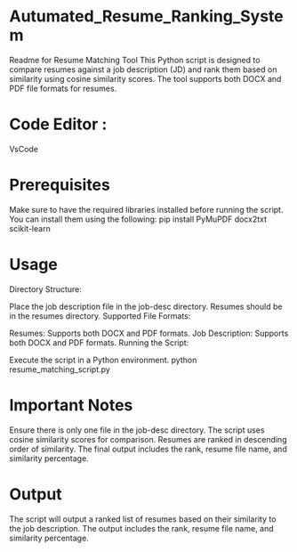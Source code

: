 # Autumated_Resume_Ranking_System

Readme for Resume Matching Tool
This Python script is designed to compare resumes against a job description (JD) and rank them based on similarity using cosine similarity scores. The tool supports both DOCX and PDF file formats for resumes.

# Code Editor : 
VsCode

# Prerequisites
Make sure to have the required libraries installed before running the script. You can install them using the following:
pip install PyMuPDF docx2txt scikit-learn

# Usage
Directory Structure:

Place the job description file in the job-desc directory.
Resumes should be in the resumes directory.
Supported File Formats:

Resumes: Supports both DOCX and PDF formats.
Job Description: Supports both DOCX and PDF formats.
Running the Script:

Execute the script in a Python environment.
python resume_matching_script.py

# Important Notes
Ensure there is only one file in the job-desc directory.
The script uses cosine similarity scores for comparison.
Resumes are ranked in descending order of similarity.
The final output includes the rank, resume file name, and similarity percentage.

# Output
The script will output a ranked list of resumes based on their similarity to the job description. The output includes the rank, resume file name, and similarity percentage.
